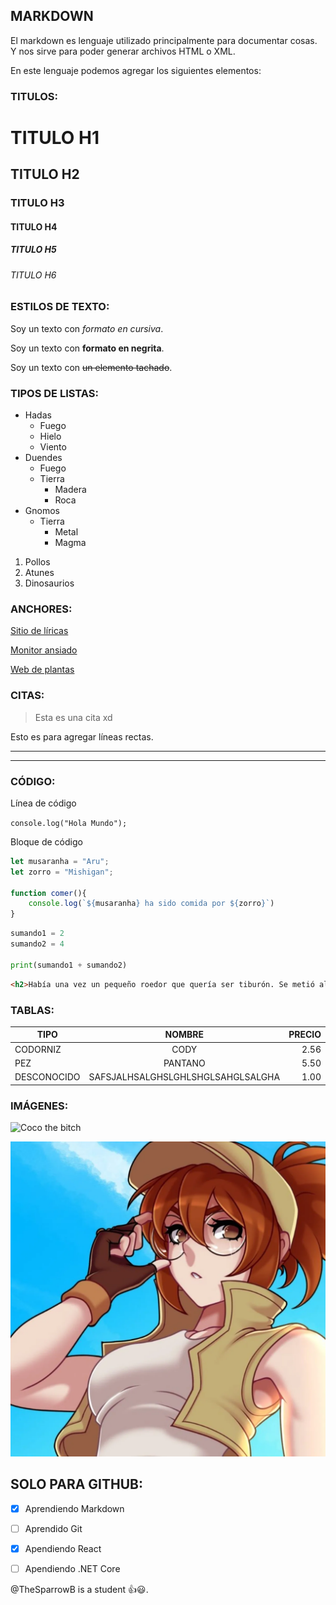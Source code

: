 ## MARKDOWN
El markdown es lenguaje utilizado principalmente para documentar cosas. Y nos sirve para poder generar archivos HTML o XML.

En este lenguaje podemos agregar los siguientes elementos:


### **TITULOS:**
# TITULO H1
## TITULO H2
### TITULO H3
#### TITULO H4
##### TITULO H5
###### TITULO H6


### **ESTILOS DE TEXTO:**
<!-- TEXTO EN CURSIVA -->
Soy un texto con *formato en cursiva*.

<!-- TEXTO EN NEGRITA -->
Soy un texto con **formato en negrita**.

<!-- TEXTO TACHADO -->
Soy un texto con ~~un elemento tachado~~.


### **TIPOS DE LISTAS:**
* Hadas
    * Fuego
    * Hielo
    * Viento
* Duendes
    * Fuego
    * Tierra
        * Madera
        * Roca
* Gnomos
    * Tierra
        * Metal
        * Magma

1. Pollos
2. Atunes
3. Dinosaurios


### **ANCHORES:**
[Sitio de líricas](https://letras.com "Letras")

[Monitor ansiado](https://www.lg.com/pe/monitores/gamer/27gr75q-b/ "El Baratín")

[Web de plantas](https://www.llifle.com "Para ver Copiapoas")


### **CITAS:**
> Esta es una cita xd

Esto es para agregar líneas rectas.

---
___


### **CÓDIGO:**
Línea de código

`console.log("Hola Mundo");`

Bloque de código

```javascript
let musaranha = "Aru";
let zorro = "Mishigan";

function comer(){
    console.log(`${musaranha} ha sido comida por ${zorro}`)
}
```

```python
sumando1 = 2
sumando2 = 4

print(sumando1 + sumando2)
```

```html
<h2>Había una vez un pequeño roedor que quería ser tiburón. Se metió al mar y se <b>murió</b>.</h2>
```

### **TABLAS:**
<!-- LOS DOS PUNTOS INDICAN LA ALINEACIÓN DEL TEXTO -->
|TIPO           | NOMBRE    | PRECIO    |
|------------   |:---------:|----------:|
|CODORNIZ       |CODY       |2.56       |
|PEZ            |PANTANO    |5.50       |
|DESCONOCIDO    |SAFSJALHSALGHSLGHLSHGLSAHGLSALGHA  |1.00  |


### **IMÁGENES:**
![Coco the bitch](https://i.imgur.com/FREZlLH.jpg "En línea")

![Fio the cutie](assets/img/fio.webp "Local")





## **SOLO PARA GITHUB:**

* [x] Aprendiendo Markdown
* [ ] Aprendido Git
* [x] Apendiendo React
* [ ] Apendiendo .NET Core


@TheSparrowB is a student :+1::smiley:.